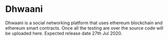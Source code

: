 # Dhwaani
Dhwaani is a social networking platform that uses ethereum blockchain and ethereum smart contracts.
Once all the testing are over the source code will be uploaded here.
Expected release date 27th Jul 2020.
